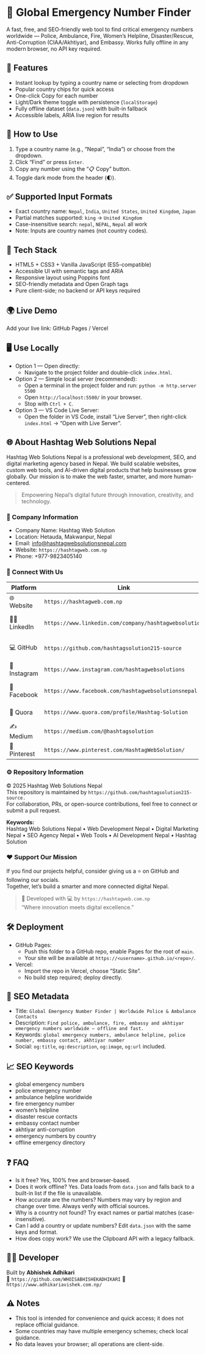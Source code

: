 # 🎯 Global Emergency Number Finder 
 
A fast, free, and SEO-friendly web tool to find critical emergency numbers worldwide — Police, Ambulance, Fire, Women’s Helpline, Disaster/Rescue, Anti-Corruption (CIAA/Akhtiyar), and Embassy. Works fully offline in any modern browser, no API key required.
 
## 🚀 Features 
- Instant lookup by typing a country name or selecting from dropdown 
- Popular country chips for quick access 
- One-click Copy for each number 
- Light/Dark theme toggle with persistence (`localStorage`) 
- Fully offline dataset (`data.json`) with built-in fallback 
- Accessible labels, ARIA live region for results 
 
## 🔧 How to Use 
1. Type a country name (e.g., “Nepal”, “India”) or choose from the dropdown. 
2. Click “Find” or press `Enter`. 
3. Copy any number using the “📋 Copy” button. 
4. Toggle dark mode from the header (🌓). 
 
## ✅ Supported Input Formats 
- Exact country name: `Nepal`, `India`, `United States`, `United Kingdom`, `Japan` 
- Partial matches supported: `king` → `United Kingdom` 
- Case-insensitive search: `nepal`, `NEPAL`, `Nepal` all work 
- Note: Inputs are country names (not country codes). 
 
## 🧠 Tech Stack 
- HTML5 + CSS3 + Vanilla JavaScript (ES5-compatible) 
- Accessible UI with semantic tags and ARIA 
- Responsive layout using Poppins font 
- SEO-friendly metadata and Open Graph tags 
- Pure client-side; no backend or API keys required 
 
## 🌍 Live Demo 
Add your live link: GitHub Pages / Vercel 
 
## 🖥️ Use Locally 
- Option 1 — Open directly: 
  - Navigate to the project folder and double-click `index.html`. 
- Option 2 — Simple local server (recommended): 
  - Open a terminal in the project folder and run: `python -m http.server 5500` 
  - Open `http://localhost:5500/` in your browser. 
  - Stop with `Ctrl + C`. 
- Option 3 — VS Code Live Server: 
  - Open the folder in VS Code, install “Live Server”, then right-click `index.html` → “Open with Live Server”. 
 
## 🌐 About Hashtag Web Solutions Nepal 
 
Hashtag Web Solutions Nepal is a professional web development, SEO, and digital marketing agency based in Nepal. We build scalable websites, custom web tools, and AI-driven digital products that help businesses grow globally. Our mission is to make the web faster, smarter, and more human-centered. 
 
> Empowering Nepal’s digital future through innovation, creativity, and technology. 
 
### 🏢 Company Information 
- Company Name: Hashtag Web Solution 
- Location: Hetauda, Makwanpur, Nepal  
- Email: info@hashtagwebsolutionsnepal.com  
- Website: `https://hashtagweb.com.np`   
- Phone: +977-9823405140 
 
### 🔗 Connect With Us 
 
| Platform | Link | Status | 
|-----------|------|--------| 
| 🌐 Website | `https://hashtagweb.com.np`  | Official business site | 
| 🧑‍💼 LinkedIn | `https://www.linkedin.com/company/hashtagwebsolution`  | Verified company profile | 
| 💻 GitHub | `https://github.com/hashtagsolution215-source`  | Open-source projects | 
| 📸 Instagram | `https://www.instagram.com/hashtagwebsolutions`  | Portfolio & updates | 
| 📘 Facebook | `https://www.facebook.com/hashtagwebsolutionsnepal`  | Active business page | 
| 🧠 Quora | `https://www.quora.com/profile/Hashtag-Solution`  | Q&A contributions | 
| ✍️ Medium | `https://medium.com/@hashtagsolution`  | Articles & tech blogs | 
| 📌 Pinterest | `https://www.pinterest.com/HashtagWebSolution/`  | Design inspirations | 
 
### ⚙️ Repository Information 
© 2025 Hashtag Web Solutions Nepal  
This repository is maintained by `https://github.com/hashtagsolution215-source.`   
For collaboration, PRs, or open-source contributions, feel free to connect or submit a pull request. 
 
**Keywords:**  
Hashtag Web Solutions Nepal • Web Development Nepal • Digital Marketing Nepal • SEO Agency Nepal • Web Tools • AI Development Nepal • Hashtag Solution 
 
### ❤️ Support Our Mission 
If you find our projects helpful, consider giving us a ⭐ on GitHub and following our socials.  
Together, let’s build a smarter and more connected digital Nepal. 
 
> 🚀 Developed with 💻 by `https://hashtagweb.com.np`   
> “Where innovation meets digital excellence.” 
 
## 🛠 Deployment 
- GitHub Pages: 
  - Push this folder to a GitHub repo, enable Pages for the root of `main`. 
  - Your site will be available at `https://<username>.github.io/<repo>/`. 
- Vercel: 
  - Import the repo in Vercel, choose “Static Site”. 
  - No build step required; deploy directly. 
 
## 🔎 SEO Metadata 
- Title: `Global Emergency Number Finder | Worldwide Police & Ambulance Contacts` 
- Description: `Find police, ambulance, fire, embassy and akhtiyar emergency numbers worldwide — offline and fast.` 
- Keywords: `global emergency numbers, ambulance helpline, police number, embassy contact, akhtiyar number` 
- Social: `og:title`, `og:description`, `og:image`, `og:url` included. 
 
## 📈 SEO Keywords 
- global emergency numbers 
- police emergency number 
- ambulance helpline worldwide 
- fire emergency number 
- women’s helpline 
- disaster rescue contacts 
- embassy contact number 
- akhtiyar anti-corruption 
- emergency numbers by country 
- offline emergency directory 
 
## ❓ FAQ 
- Is it free? Yes, 100% free and browser-based. 
- Does it work offline? Yes. Data loads from `data.json` and falls back to a built-in list if the file is unavailable. 
- How accurate are the numbers? Numbers may vary by region and change over time. Always verify with official sources. 
- Why is a country not found? Try exact names or partial matches (case-insensitive). 
- Can I add a country or update numbers? Edit `data.json` with the same keys and format. 
- How does copy work? We use the Clipboard API with a legacy fallback. 
 
## 🧑‍💻 Developer 
Built by **Abhishek Adhikari**  
🔗 `https://github.com/WHOISABHISHEKADHIKARI` 
🔗 `https://www.adhikariavishek.com.np/` 
 
## ⚠️ Notes 
- This tool is intended for convenience and quick access; it does not replace official guidance. 
- Some countries may have multiple emergency schemes; check local guidance. 
- No data leaves your browser; all operations are client-side.
